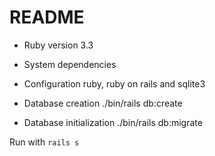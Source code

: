 # README

* Ruby version 3.3

* System dependencies

* Configuration ruby, ruby on rails and sqlite3

* Database creation ./bin/rails db:create

* Database initialization ./bin/rails db:migrate

Run with 
`rails s`
